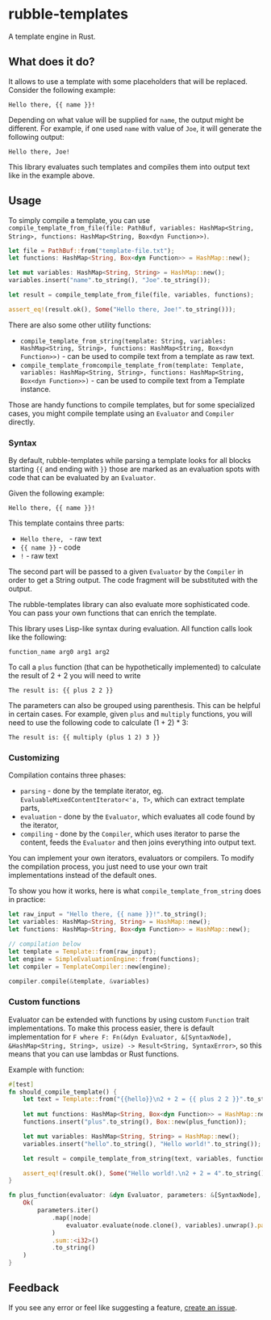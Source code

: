 # rubble-templates

A template engine in Rust.

## What does it do?

It allows to use a template with some placeholders that will be replaced.
Consider the following example:

```text
Hello there, {{ name }}!
```

Depending on what value will be supplied for `name`, the output might be different.
For example, if one used `name` with value of `Joe`, it will generate the following output:

```text
Hello there, Joe!
```

This library evaluates such templates and compiles them into output text like in the example above.

## Usage

To simply compile a template, you can use `compile_template_from_file(file: PathBuf, variables: HashMap<String, String>, functions: HashMap<String, Box<dyn Function>>)`.

```rust
let file = PathBuf::from("template-file.txt");
let functions: HashMap<String, Box<dyn Function>> = HashMap::new();

let mut variables: HashMap<String, String> = HashMap::new();
variables.insert("name".to_string(), "Joe".to_string());

let result = compile_template_from_file(file, variables, functions);

assert_eq!(result.ok(), Some("Hello there, Joe!".to_string()));
```

There are also some other utility functions:
* `compile_template_from_string(template: String, variables: HashMap<String, String>, functions: HashMap<String, Box<dyn Function>>)` - can be used to compile text from a template as raw text. 
* `compile_template_fromcompile_template_from(template: Template, variables: HashMap<String, String>, functions: HashMap<String, Box<dyn Function>>)` - can be used to compile text from a Template instance.

Those are handy functions to compile templates, but for some specialized cases, you might compile template using an `Evaluator` and `Compiler` directly.

### Syntax

By default, rubble-templates while parsing a template looks for all blocks starting `{{` and ending with `}}` those are marked as an evaluation spots with code that can be evaluated by an `Evaluator`.

Given the following example:
```text
Hello there, {{ name }}!
```

This template contains three parts:
* `Hello there, ` - raw text
* `{{ name }}` - code
* `!` - raw text

The second part will be passed to a given `Evaluator` by the `Compiler` in order to get a String output.
The code fragment will be substituted with the output.

The rubble-templates library can also evaluate more sophisticated code.
You can pass your own functions that can enrich the template.

This library uses Lisp-like syntax during evaluation.
All function calls look like the following:
```text
function_name arg0 arg1 arg2
```

To call a `plus` function (that can be hypothetically implemented) to calculate the result of 2 + 2 you will need to write
```text
The result is: {{ plus 2 2 }}
```

The parameters can also be grouped using parenthesis. This can be helpful in certain cases.
For example, given `plus` and `multiply` functions, you will need to use the following code to calculate (1 + 2) * 3:

```text
The result is: {{ multiply (plus 1 2) 3 }}
```

### Customizing

Compilation contains three phases:
* `parsing` - done by the template iterator, eg. `EvaluableMixedContentIterator<'a, T>`, which can extract template parts,
* `evaluation` - done by the `Evaluator`, which evaluates all code found by the iterator,
* `compiling` - done by the `Compiler`, which uses iterator to parse the content, feeds the `Evaluator` and then joins everything into output text.

You can implement your own iterators, evaluators or compilers. 
To modify the compilation process, you just need to use your own trait implementations instead of the default ones.

To show you how it works, here is what `compile_template_from_string` does in practice:
```rust
let raw_input = "Hello there, {{ name }}!".to_string();
let variables: HashMap<String, String> = HashMap::new();
let functions: HashMap<String, Box<dyn Function>> = HashMap::new();

// compilation below
let template = Template::from(raw_input);
let engine = SimpleEvaluationEngine::from(functions);
let compiler = TemplateCompiler::new(engine);

compiler.compile(&template, &variables)
```

### Custom functions

Evaluator can be extended with functions by using custom `Function` trait implementations.
To make this process easier, there is default implementation for `F where F: Fn(&dyn Evaluator, &[SyntaxNode], &HashMap<String, String>, usize) -> Result<String, SyntaxError>`,
so this means that you can use lambdas or Rust functions.

Example with function:
```rust
#[test]
fn should_compile_template() {
    let text = Template::from("{{hello}}\n2 + 2 = {{ plus 2 2 }}".to_string());
    
    let mut functions: HashMap<String, Box<dyn Function>> = HashMap::new();
    functions.insert("plus".to_string(), Box::new(plus_function));

    let mut variables: HashMap<String, String> = HashMap::new();
    variables.insert("hello".to_string(), "Hello world!".to_string());

    let result = compile_template_from_string(text, variables, functions);

    assert_eq!(result.ok(), Some("Hello world!.\n2 + 2 = 4".to_string()));
}

fn plus_function(evaluator: &dyn Evaluator, parameters: &[SyntaxNode], variables: &HashMap<String, String>, _offset: usize) -> Result<String, SyntaxError> {
    Ok(
        parameters.iter()
            .map(|node|
                evaluator.evaluate(node.clone(), variables).unwrap().parse::<i32>().unwrap()
            )
            .sum::<i32>()
            .to_string()
    )
}
```

## Feedback

If you see any error or feel like suggesting a feature, [create an issue](https://github.com/multicatch/rubble-rs/issues).